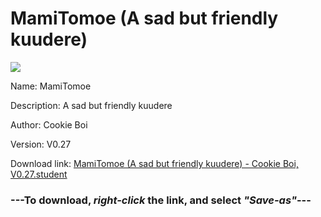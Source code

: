 # MamiTomoe (A sad but friendly kuudere)

<img src = "https://raw.githubusercontent.com/Arbiter1223/Koukou-Gurashi-Custom-Students/master/Students/Files/MamiTomoe%20(A%20sad%20but%20friendly%20kuudere).png">

Name: MamiTomoe

Description: A sad but friendly kuudere

Author: Cookie Boi

Version: V0.27

Download link: <a href="https://raw.githubusercontent.com/Arbiter1223/Koukou-Gurashi-Custom-Students/master/Students/Files/MamiTomoe%20(A%20sad%20but%20friendly%20kuudere)%20-%20Cookie%20Boi%2C%20V0.27.student">MamiTomoe (A sad but friendly kuudere) - Cookie Boi, V0.27.student</a>

### ---**To download, _right-click_ the link, and select _"Save-as"_**---

